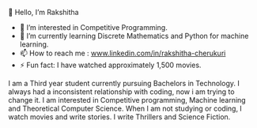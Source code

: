 👋 Hello, I’m Rakshitha
- 👀 I’m interested in Competitive Programming.
- 🌱 I’m currently learning Discrete Mathematics and Python for machine learning.
- 📫 How to reach me : www.linkedin.com/in/rakshitha-cherukuri
- ⚡ Fun fact: I have watched approximately 1,500 movies. 

I am a Third year student currently pursuing Bachelors in Technology. I always had a inconsistent relationship with coding, now i am trying to change it. I am interested in Competitive programming, Machine learning and Theoretical Computer Science. When I am not studying or coding, I watch movies and write stories. I write Thrillers and Science Fiction. 


<!---
ChRakshitha/ChRakshitha is a ✨ special ✨ repository because its `README.md` (this file) appears on your GitHub profile.
You can click the Preview link to take a look at your changes.
--->
